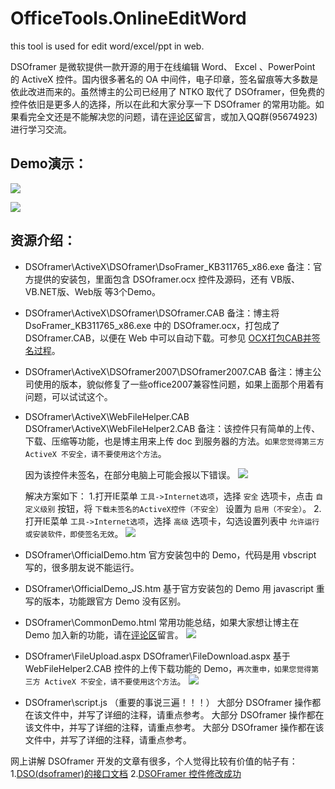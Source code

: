 OfficeTools.OnlineEditWord
===

this tool is used for edit word/excel/ppt in web.

DSOframer 是微软提供一款开源的用于在线编辑 Word、 Excel 、PowerPoint 的 ActiveX 控件。国内很多著名的 OA 中间件，电子印章，签名留痕等大多数是依此改进而来的。虽然博主的公司已经用了 NTKO 取代了 DSOframer，但免费的控件依旧是更多人的选择，所以在此和大家分享一下 DSOframer 的常用功能。如果看完全文还是不能解决您的问题，请在[评论区](http://shijiajie.com/2013/01/28/dsoframer-introduction-resources/#ds-thread)留言，或加入QQ群(95674923)进行学习交流。

Demo演示：
---
![](http://7xkhp9.com1.z0.glb.clouddn.com/blog/2013/01/28/dsoframer-introduction-resources/1.png)

![](http://7xkhp9.com1.z0.glb.clouddn.com/blog/2013/01/28/dsoframer-introduction-resources/2.png)

资源介绍：
---
- DSOframer\ActiveX\DSOframer\DsoFramer_KB311765_x86.exe
  备注：官方提供的安装包，里面包含 DSOframer.ocx 控件及源码，还有 VB版、VB.NET版、Web版 等3个Demo。

- DSOframer\ActiveX\DSOframer\DSOframer.CAB
  备注：博主将 DsoFramer_KB311765_x86.exe 中的 DSOframer.ocx，打包成了 DSOframer.CAB，以便在 Web 中可以自动下载。可参见 [OCX打包CAB并签名过程](http://www.cnblogs.com/rushoooooo/archive/2011/06/22/2087542.html)。

- DSOframer\ActiveX\DSOframer2007\DSOframer2007.CAB
  备注：博主公司使用的版本，貌似修复了一些office2007兼容性问题，如果上面那个用着有问题，可以试试这个。
  
- DSOframer\ActiveX\WebFileHelper.CAB
  DSOframer\ActiveX\WebFileHelper2.CAB
  备注：该控件只有简单的上传、下载、压缩等功能，也是博主用来上传 doc 到服务器的方法。`如果您觉得第三方 ActiveX 不安全，请不要使用这个方法`。
  
  因为该控件未签名，在部分电脑上可能会报以下错误。
  ![](http://7xkhp9.com1.z0.glb.clouddn.com/blog/2013/01/28/dsoframer-introduction-resources/3.png)
  
  解决方案如下：
  1.打开IE菜单 `工具->Internet选项`，选择 `安全` 选项卡，点击 `自定义级别` 按钮，将 `下载未签名的ActiveX控件（不安全）` 设置为 `启用（不安全）`。
  2.打开IE菜单 `工具->Internet选项`，选择 `高级` 选项卡，勾选设置列表中 `允许运行或安装软件，即使签名无效`。
  ![](http://7xkhp9.com1.z0.glb.clouddn.com/blog/2013/01/28/dsoframer-introduction-resources/4.png)

- DSOframer\OfficialDemo.htm
  官方安装包中的 Demo，代码是用 vbscript 写的，很多朋友说不能运行。
  
- DSOframer\OfficialDemo_JS.htm
  基于官方安装包的 Demo 用 javascript 重写的版本，功能跟官方 Demo 没有区别。
  
- DSOframer\CommonDemo.html
  常用功能总结，如果大家想让博主在 Demo 加入新的功能，请在[评论区](http://shijiajie.com/2013/01/28/dsoframer-introduction-resources/#ds-thread)留言。
  ![](http://7xkhp9.com1.z0.glb.clouddn.com/blog/2013/01/28/dsoframer-introduction-resources/1.png)
  
- DSOframer\FileUpload.aspx
  DSOframer\FileDownload.aspx
  基于 WebFileHelper2.CAB 控件的上传下载功能的 Demo，`再次重申，如果您觉得第三方 ActiveX 不安全，请不要使用这个方法`。
  ![](http://7xkhp9.com1.z0.glb.clouddn.com/blog/2013/01/28/dsoframer-introduction-resources/2.png)

- DSOframer\script.js （重要的事说三遍！！！）
  大部分 DSOframer 操作都在该文件中，并写了详细的注释，请重点参考。
  大部分 DSOframer 操作都在该文件中，并写了详细的注释，请重点参考。
  大部分 DSOframer 操作都在该文件中，并写了详细的注释，请重点参考。

网上讲解 DSOframer 开发的文章有很多，个人觉得比较有价值的帖子有：
1.[DSO(dsoframer)的接口文档](http://www.cnblogs.com/liping13599168/archive/2009/09/13/1565801.html)
2.[DSOFramer 控件修改成功](http://www.cppblog.com/wanhhf/archive/2006/02/20/3355.html)
